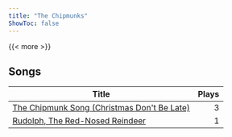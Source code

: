 ```yaml
---
title: "The Chipmunks"
ShowToc: false
---
```


{{< more >}}

## Songs
Title | Plays 
----- | -----: 
[The Chipmunk Song (Christmas Don't Be Late)](/songs/the-chipmunk-song-christmas-dont-be-late) | 3
[Rudolph, The Red-Nosed Reindeer](/songs/rudolph-the-red-nosed-reindeer) | 1

